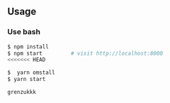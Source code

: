 
## Usage

### Use bash

```bash
$ npm install
$ npm start         # visit http://localhost:8000
<<<<<<< HEAD
```
```bash
$  yarn omstall
$ yarn start
```






```
grenzukkk
